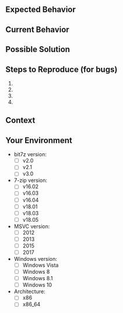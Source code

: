 <!--- Provide a general summary of the issue in the Title above -->

## Expected Behavior
<!--- If you're describing a bug, tell us what should happen -->
<!--- If you're suggesting a change/improvement, tell us how it should work -->

## Current Behavior
<!--- If describing a bug, tell us what happens instead of the expected behavior -->
<!--- If suggesting a change/improvement, explain the difference from current behavior -->

## Possible Solution
<!--- Not obligatory, but suggest a fix/reason for the bug, -->
<!--- or ideas how to implement the addition or change -->

## Steps to Reproduce (for bugs)
<!--- Provide an unambiguous set of steps to reproduce this bug. -->
<!--- Include code to reproduce, if relevant -->
1.
2.
3.
4.

## Context
<!--- How has this issue affected you? What are you trying to accomplish? -->
<!--- Providing context helps us come up with a solution that is most useful in the real world -->

## Your Environment
<!--- Include as many relevant details about the environment you experienced the bug in (put an x between the [ ] to check the box) -->

* bit7z version:  
    - [ ] v2.0
    - [ ] v2.1
    - [ ] v3.0 

* 7-zip version:
    - [ ] v16.02
    - [ ] v16.03
    - [ ] v16.04
    - [ ] v18.01
    - [ ] v18.03
    - [ ] v18.05

* MSVC version:
    - [ ] 2012
    - [ ] 2013
    - [ ] 2015
    - [ ] 2017 

* Windows version: <!--- possibly also the Windows SDK version, if you're building the library -->
    - [ ] Windows Vista
    - [ ] Windows 8
    - [ ] Windows 8.1
    - [ ] Windows 10

* Architecture: 
    - [ ] x86
    - [ ] x86_64